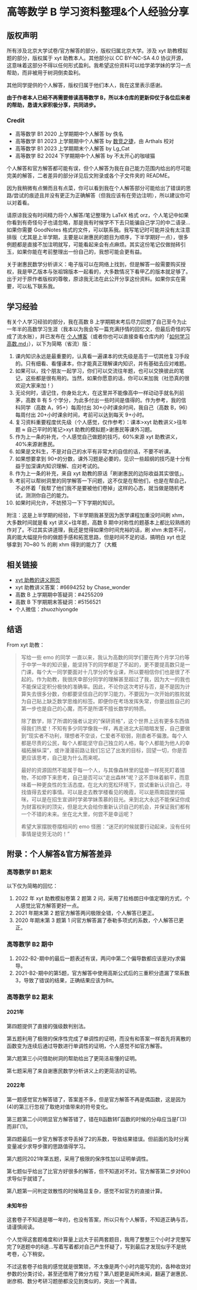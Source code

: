 # 高等数学 B 学习资料整理&个人经验分享

## 版权声明

所有涉及北京大学试卷/官方解答的部分，版权归属北京大学。涉及 xyt 助教模拟题的部分，版权属于 xyt 助教本人。其他部分以 CC BY-NC-SA 4.0 协议开源，这意味着这部分不得以任何形式盈利。我希望这份资料可以给学弟学妹的学习一点帮助，而非被用于树洞倒卖盈利。

其他同学提供的个人解答，版权归属于他们本人，我在这里表示感谢。

**由于作者本人已经不再需要修读高等数学 B，所以本仓库的更新仰仗于各位后来者的帮助，恳请大家积极分享，共同进步。**

### Credit

- 高等数学 B1 2020 上学期期中个人解答 by 佚名
- 高等数学 B1 2023 上学期期中个人解答 by [数竞之捷](https://mp.weixin.qq.com/s/qVzlyIhIViyJZ5dCygX-Bg)，由 Arthals 校对
- 高等数学 B1 2023 上学期期末个人解答 by Lg_Cat 
- 高等数学 B2 2024 下学期期中个人解答 by 不太开心的咖啵猫

个人解答和官方解答都可能有误，但个人解答为我在自己能力范围内给出的尽可能完美的解答，二者差异的部分详见后文附录或各个子文件夹的 README。

因为我稍微有点懒而且有点菜，你可以看到我在个人解答部分可能给出了错误的思路/尝试的痕迹且并没有更正为正确解答（但我应该有在旁边注明），所以建议你可以对着看。

请原谅我没有时间精力将个人解答/笔记整理为 LaTeX 格式 orz，个人笔记中如果你看到有奇怪句子也请忽略，那是我有时候学不下去只能骗自己学习的中二语录... 如果你需要 GoodNotes 格式的文件，可以联系我。我写笔记时可能并没有太注意排版（尤其是上半学期，主要是以谢惠民的题目为顺序，下半学期好一点），很多例题都是直接不加注明就写，可能看起来会有点麻烦。其实这份笔记仅做抛砖引玉，如果你能在考前整理出一份自己的，我想可能会更有益。

关于谢惠民数学分析讲义：电子版可以在网络上找到，但是解答一般需要购买授权，我是甲乙版本与张祖锦版本一起看的，大多数情况下看甲乙的版本就足够了。出于对于原作者版权的尊敬，原谅我无法在此公开分享这份资料。如果你实在需要，可以私下联系我。

## 学习经验

有关个人学习经验的部分，我在高数 B 上学期期末考后尽力回想了自己至今为止一年半的高数学习生涯（我本以为我会写一篇充满抒情的回忆文，但最后奇怪的写成了流水账），并已发布在 [个人博客](https://arthals.ink/posts/experience/advanced-mathematics)（或者你也可以直接查看仓库内的「[如何学习高数.md](https://github.com/zhuozhiyongde/Advanced-Mathematics-B-2022Fall-PKU/blob/master/%E5%A6%82%E4%BD%95%E5%AD%A6%E4%B9%A0%E9%AB%98%E6%95%B0.md)」），以下为简略（省流）版：

1. 课内知识永远是最重要的，认真看一遍课本的优先级是高于一切其他复习手段的。只有细看、看懂课本，你才能真正理解课内知识，并有基础去应对难题。
2. 如果可以，找个朋友一起学习，你们可以交流往年题，也可以交换彼此的笔记，这些都是很有用的。当然，如果你愿意的话，你可以来加我（社恐真的很欢迎大家来加！）
3. 无论何时，请记住，你身处北大，在这里并不能像高中一样动动手就名列前茅，高数 B 有 5 个学分，为此多付出一些时间是值得的。作为参考，我的信科同学（高数 A，95+）每周付出 30+小时课余时间，我自己（高数 B，96）每周付出 20+小时课余时间，考前可以达到每天 9+小时。
4. 复习资料重要程度优先级（个人感觉，仅作参考）：课本>xyt 助教讲义>往年题 ≈ 自己平时的笔记>xyt 助教的模拟题>谢惠民等课外习题。
5. 作为上一条的补充，个人感觉自己做题的技巧，60%来源 xyt 助教讲义，40%来源谢惠民。
6. 如果是文科生，不是对自己的水平有非常大的自信的话，不要不听课。
7. 如果想要拿到 90+的分数，课外习题是必要的，见识一些超纲的技巧是十分有益于加深课内知识理解、应对考试的。
8. 作为上一条的补充，来自 xyt 助教的原话「刷谢惠民的边际收益其实很低」。
9. 考前可以帮树洞里的同学解答一下问题，这不仅是在帮他们，也是在帮自己，不必怀着「我帮了他们我不是要被他们卷掉」这样的心态，就当做是随机考试，测测你自己的能力。
10. 如果时间允许，不妨预习一下下学期的知识。

附注：这是上半学期的经验，下半学期我甚至因为医学课程加重没时间刷 xhm，大多数时间就是看 xyt 讲义+往年题，高数 B 期中对称性的题基本上都比较熟练的作对了。不过其实讲道理，我还是觉得如果你时间充裕的话，刷 xhm 未尝不可，真的能大幅提升你的做题手感和拓宽思路，但是时间不足的话，搞明白 xyt 也足够拿到 70~80 % 的刷 xhm 得到的能力了（大概

## 相关链接

-   [xyt 助教的讲义网页](https://darkoxie.github.io/)
-   xyt 助教讲义答案：#6694252 by Chase_wonder
-   高数 B 上学期期中答疑洞：#4255209
-   高数 B 下学期期末答疑洞：#5156521
-   个人微信：zhuozhiyongde

## 结语

From xyt 助教：

> 写给一些 emo 的同学 一直以来，我认为高数的同学们要在两个月学习约等于中学一年的知识量，能坚持下的同学都是了不起的，更不要提高数只是一门课，每个大一同学要面对十几学分的专业课，所以要相信你们也是很了不起的。作为助教，我很庆幸部分同学的理解甚至超过了我，因为大一的我也不能保证定积分极快的准确率。因此，不论你这次考好与否，是不是因为计算失去很多分数，你都要坚信自己的学习能力，不要因为一次开始的胜败就为自己贴上缺乏数学思维的标签。即便你在考场发挥失常，你要战胜自己的第一步也是自己的心魔，而不是所谓不擅长数学的特质。
>
> 除了数学，除了所谓的强者认定的“保研资格”，这个世界上远有更多东西值得我们热爱！不知有多少同学像我一样，再走进北大前暗暗发誓，自己要做到“现实者不功利，理想者不空谈，仁爱者不软弱，刚直者不偏激。每个人都是尽责的公民，每个人都能坚守自己独立的人格，每个人都能为他人的幸福拓展纵深”，或许漫漫前路让我们忘记了出发的目标，回望一切，你是否更应该思考，自己是为什么而来呢。
>
> 最好的资源固然不能属于每一个人，与其像森林里的猛兽一样死死盯着猎物，不如停下来思考，自己是否可以“走出森林”呢？这不意味着躺平，而意味着一种更良性的生活态度。在北大的宽松环境下，尝试重新认识自己，寻找值得去爱的事情。可以是走去教学楼看见的晚霞，可以是燕南园里的猫咪，可以是在招生宣讲时学弟学妹羡慕的目光。来到北大永远不能保证你成为财富权利的顶尖，但是北大会给你重新认识自己的机会，并保证我们都有一个不错的未来。坐在北大里，何尝不是幸运呢？
>
> 希望大家摆脱卷摆相间的 emo 怪圈：“迷茫的时候就要行动起来，没有任何事情是徒劳无功的！”

## 附录：个人解答&官方解答差异

### 高等数学 B1 期末

以下仅为简略的回忆：

1. 2022 年 xyt 助教模拟卷第 2 题第 2 问，采用了拉格朗日中值定理的方式，个人感觉比官方解答更好一点。
2. 2021 年期末第 2 题官方解答两问极限全错，个人解答已更正。
3. 2020 年期末第 3 题第 1 问官方解答漏了泰勒多项式的系数，个人解答已更正。

### 高等数学 B2 期中

1. 2022-B2-期中的最后一题表述有误，两问中第二个偏导数都应该是对y求偏导。
2. 2021-B2-期中的第5题，官方解答中使用高斯公式后的三重积分遗漏了常系数3，导致了错误的结果，正确结果应该为8π。

### 高等数学 B2 期末

#### 2021年

第四题提供了直接的强级数判别法。

第五题利用了极限的保序性完成了单调性的证明，而没有和答案一样首先将离散的函数变为连续后通过导数进行单调性的证明，个人感觉不如官方解答。

第六题第三小问借助树洞的帮助给出了更简洁易懂的证明。

第七题采用了来自谢惠民数学分析讲义上的更简洁的证明。

#### 2022年

第一题感觉官方解答错了，答案差不多，但是官方解答不再是偶函数，这是因为(4)的第三行忽视了取绝对值带来的符号变化。

第三题第二小问明显官方解答错了，错在B函数转Γ函数的时候的分母应当是Γ(3)而非Γ(1)。

第四题最后一步官方解答求导丢掉了2的系数，导致结果错误。但前面的及时分离变量减少求导步骤的思路值得学习。

第六题同2021年第五题，采用了极限的保序性加以证明单调性。

第七题似乎给出了比官方好很多的解答，但不知道对不对。官方解答第二步对θ(x)求导似乎就错了。

第八题第一问判定敛散性的时候略显复杂，感觉不如官方的直接计算。

#### 未知年份

这套卷子不知道是哪一年的，也没有答案，所以只有个人解答，不知道正确与否，请谨慎阅读。

个人觉得这套题难度和计算量上远大于前两套题目，我用了整整三个小时才完整写完了9道题中的8道...写着写着都对自己产生怀疑了，写到最后才发现似乎不是统考卷，心下稍安。

不过这套卷子给我的感觉就是很繁琐，不太像是两个小时内能写完的，各种收敛对参数的分类讨论，甚至还借用了微分方程？第八题更是闻所未闻，翻遍了谢惠民、谢彦桐、数分考研习题册都没见到类似的，突出一个离谱。
